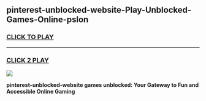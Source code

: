 
## pinterest-unblocked-website-Play-Unblocked-Games-Online-pslon
<h3>
<a href="https://premium76.site?title=pinterest-unblocked-website&ref=25A">CLICK TO PLAY</a></h3>
<hr>

<h3>
<a href="https://premium76.site?title=pinterest-unblocked-website&ref=25A">CLICK 2 PLAY</a>
  
</h3>

<a href="https://premium76.site?title=pinterest-unblocked-website&ref=25A"><img src="https://clearcache.store/games.png"></a>


**pinterest-unblocked-website games unblocked: Your Gateway to Fun and Accessible Online Gaming**
